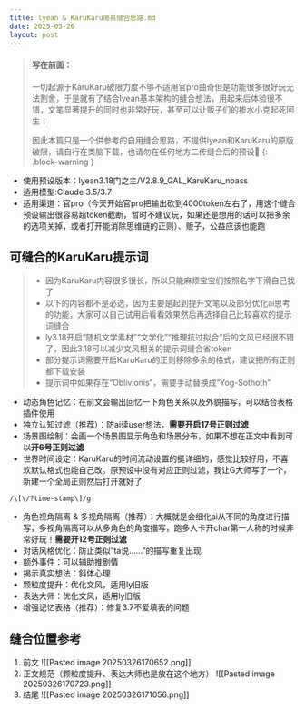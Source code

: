 ```yaml
---
title: lyean & KaruKaru简易缝合思路.md
date: 2025-03-26
layout: post
---
```


> #### 写在前面：
> 
> 一切起源于KaruKaru破限力度不够不适用官pro曲奇但是功能很多很好玩无法割舍，于是就有了结合lyean基本架构的缝合想法，用起来后体验很不错，文笔显著提升的同时也非常好玩，甚至可以让贩子们的掺水小克起死回生！
> 
> 因此本篇只是一个供参考的自用缝合思路，不提供lyean和KaruKaru的原版破限，请自行在类脑下载，也请勿在任何地方二传缝合后的预设🙏
{: .block-warning }

- 使用预设版本：lyean3.18门之主/V2.8.9_GAL_KaruKaru_noass
- 适用模型:Claude 3.5/3.7
- 适用渠道：官pro（今天开始官pro把输出砍到4000token左右了，用这个缝合预设输出很容易超token截断，暂时不建议玩，如果还是想用的话可以把多余的选项关掉，或者打开能消除思维链的正则）、贩子，公益应该也能跑

## 可缝合的KaruKaru提示词
>- 因为KaruKaru内容很多很长，所以只能麻烦宝宝们按照名字下滑自己找了
>- 以下的内容都不是必选，因为主要是起到提升文笔以及部分优化ai思考的功能，大家可以自己试用后看看效果然后再选择自己比较喜欢的提示词缝合
>- ly3.18开启“随机文学素材”“文学化”“推理抗过拟合”后的文风已经很不错了，因此3.18可以减少文风相关的提示词缝合省token
>- 部分提示词需要开启KaruKaru的正则移除多余的格式，建议把所有正则都下载安装
>- 提示词中如果存在“Oblivionis”，需要手动替换成“Yog-Sothoth”

- 动态角色记忆：在前文会输出回忆一下角色关系以及外貌描写，可以结合表格插件使用
- 独立认知过滤（推荐）：防ai读user想法，**需要开启17号正则过滤**
- 场景图绘制：会画一个场景图显示角色和场景分布，如果不想在正文中看到可以**开6号正则过滤**
- 世界时间设定：KaruKaru的时间流动设置的挺详细的，感觉比较好用，不喜欢默认格式也能自己改。原预设中没有对应正则过滤，我让G大师写了一个，新建一个全局正则然后打开就好了
```
/\[\/?time-stamp\]/g
```
- 角色视角隔离 & 多视角隔离（推荐）：大概就是会细化ai从不同的角度进行描写，多视角隔离可以从多角色的角度描写，跑多人卡开char第一人称的时候非常好玩！**需要开12号正则过滤**
- 对话风格优化：防止类似“ta说……”的描写重复出现
- 额外事件：可以辅助推剧情
- 揭示真实想法：斜体心理
- 颗粒度提升：优化文风，适用ly旧版
- 表达大师：优化文风，适用ly旧版
- 增强记忆表格（推荐）：修复3.7不爱填表的问题
## 缝合位置参考
1. 前文
![[Pasted image 20250326170652.png]]
2. 正文规范（颗粒度提升、表达大师也是放在这个地方）
![[Pasted image 20250326170723.png]]
3. 结尾
![[Pasted image 20250326171056.png]]
